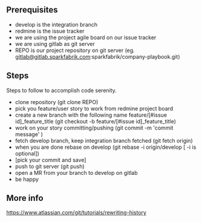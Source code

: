 

## Prerequisites

* develop is the integration branch
* redmine is the issue tracker
* we are using the project agile board on our issue tracker
* we are using gitlab as git server
* REPO is our project repository on git server (eg. gitlab@gitlab.sparkfabrik.com:sparkfabrik/company-playbook.git)

## Steps

Steps to follow to accomplish code serenity.

* clone repository (git clone REPO)
* pick you feature/user story to work from redmine project board
* create a new branch with the following name feature/[#issue id]_feature_title (git checkout -b feature/[#issue id]_feature_title)
* work on your story committing/pushing (git commit -m 'commit message'  )
* fetch develop branch, keep integration branch fetched (git fetch origin)
* when you are done rebase on develop (git rebase -i origin/develop [ -i is optional])
* [pick your commit and save]
* push to git server (git push)
* open a MR from your branch to develop on gitlab
* be happy

## More info

https://www.atlassian.com/git/tutorials/rewriting-history
